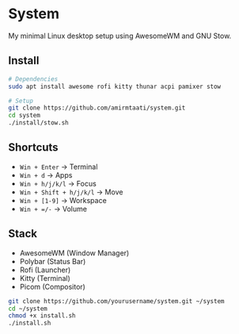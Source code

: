 # System

My minimal Linux desktop setup using AwesomeWM and GNU Stow.

## Install

```bash
# Dependencies
sudo apt install awesome rofi kitty thunar acpi pamixer stow

# Setup
git clone https://github.com/amirmtaati/system.git
cd system
./install/stow.sh
```

## Shortcuts

- `Win + Enter` → Terminal
- `Win + d` → Apps
- `Win + h/j/k/l` → Focus
- `Win + Shift + h/j/k/l` → Move
- `Win + [1-9]` → Workspace
- `Win + =/-` → Volume

## Stack

- AwesomeWM (Window Manager)
- Polybar (Status Bar)
- Rofi (Launcher)
- Kitty (Terminal)
- Picom (Compositor)

```bash
git clone https://github.com/yourusername/system.git ~/system
cd ~/system
chmod +x install.sh
./install.sh

